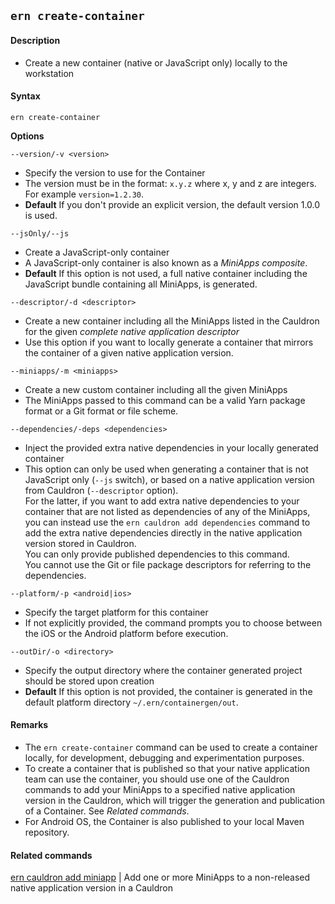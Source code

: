 ## `ern create-container`

#### Description

* Create a new container (native or JavaScript only) locally to the workstation  

#### Syntax

`ern create-container`  

**Options**  

`--version/-v <version>`

* Specify the version to use for the Container  
* The version must be in the format: `x.y.z` where x, y and z are integers. For example `version=1.2.30`.
* **Default**  If you don't provide an explicit version, the default version 1.0.0 is used.  

`--jsOnly/--js`

* Create a JavaScript-only container  
* A JavaScript-only container is also known as a *MiniApps composite*.   
* **Default**  If this option is not used, a full native container including the JavaScript bundle containing all MiniApps, is generated.

`--descriptor/-d <descriptor>`

* Create a new container including all the MiniApps listed in the Cauldron for the given *complete native application descriptor*  
* Use this option if you want to locally generate a container that mirrors the container of a given native application version.  

`--miniapps/-m <miniapps>`

* Create a new custom container including all the given MiniApps  
* The MiniApps passed to this command can be a valid Yarn package format or a Git format or file scheme.  

`--dependencies/-deps <dependencies>`

* Inject the provided extra native dependencies in your locally generated container  
* This option can only be used when generating a container that is not JavaScript only (`--js` switch), or based on a native application version from Cauldron (`--descriptor` option).  
For the latter, if you want to add extra native dependencies to your container that are not listed as dependencies of any of the MiniApps, you can instead use the `ern cauldron add dependencies` command to add the extra native dependencies directly in the native application version stored in Cauldron.  
You can only provide published dependencies to this command.  
You cannot use the Git or file package descriptors for referring to the dependencies.

`--platform/-p <android|ios>`

* Specify the target platform for this container   
* If not explicitly provided, the command prompts you to choose between the iOS or the Android platform before execution.

`--outDir/-o <directory>`

* Specify the output directory where the container generated project should be stored upon creation  
* **Default**  If this option is not provided, the container is generated in the default platform directory `~/.ern/containergen/out`.

#### Remarks

* The `ern create-container` command can be used to create a container locally, for development, debugging and experimentation purposes.  
* To create a container that is published so that your native application team can use the container, you should use one of the Cauldron commands to add your MiniApps to a specified native application version in the Cauldron, which will trigger the generation and publication of a Container. See *Related commands*.  
* For Android OS, the Container is also published to your local Maven repository.  

#### Related commands

[ern cauldron add miniapp] | Add one or more MiniApps to a non-released native application version in a Cauldron

[ern cauldron add miniapp]: ./cauldron/add/miniapps.md